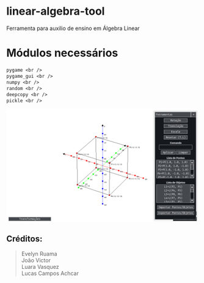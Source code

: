 # linear-algebra-tool
Ferramenta para auxilio de ensino em Álgebra Linear

# Módulos necessários<br />

```
pygame <br />
pygame_gui <br />
numpy <br />
random <br />
deepcopy <br />
pickle <br />
```


![alt preview](https://github.com/AchcarLucas/linear-algebra-tool/blob/main/img_example/preview.png?raw=true)

## Créditos:
> Evelyn Ruama <br />
> João Victor <br />
> Luara Vasquez <br />
> Lucas Campos Achcar <br />
